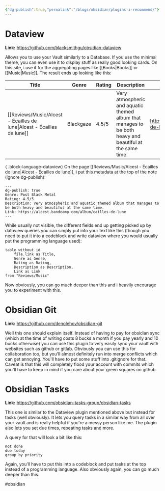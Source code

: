 ```yaml
---
{"dg-publish":true,"permalink":"/blogs/obsidian/plugins-i-recommend/"}
---
```



# Dataview
**Link:** https://github.com/blacksmithgu/obsidian-dataview

Allows you to use your Vault similarly to a Database. If you use the minimal theme, you can even use it to display stuff as really good looking cards. On this site, i use it for the aggregating pages like [[Books\|Books]] or [[Music\|Music]]. The result ends up looking like this:

| Title                                                                     | Genre     | Rating | Description                                                                                             | Link                                              |
| ------------------------------------------------------------------------- | --------- | ------ | ------------------------------------------------------------------------------------------------------- | ------------------------------------------------- |
| [[Reviews/Music/Alcest - Écailles de lune\|Alcest - Écailles de lune]] | Blackgaze | 4.5/5  | Very atmospheric and aquatic themed album that manages to be both heavy and beautiful at the same time. | https://alcest.bandcamp.com/album/cailles-de-lune |

{ .block-language-dataview}
On the page [[Reviews/Music/Alcest - Écailles de lune\|Alcest - Écailles de lune]], i put this metadata at the top of the note (ignore dg-publish):
```
---
dg-publish: true
Genre: Post Black Metal
Rating: 4.5/5
Description: Very atmospheric and aquatic themed album that manages to be both heavy and beautiful at the same time.
Link: https://alcest.bandcamp.com/album/cailles-de-lune
---
```

While usually not visible, the different fields end up getting picked up by dataview queries you can simply put into your text like this (though you need to put it into a codeblock and write dataview where you would usually put the programming language used):
```
table without id 
	file.link as Title,
	Genre as Genre,
	Rating as Rating,
	Description as Description,
	Link as Link
from "Reviews/Music"
```

Now obviously, you can go much deeper than this and i heavily encourage you to experiment with this.

# Obsidian Git
**Link:** https://github.com/denolehov/obsidian-git

Well this one should explain itself. Instead of having to pay for obsidian sync (which at the time of writing costs 8 bucks a month if you pay yearly and 10 bucks otherwise) you can use this plugin to very easily sync your vault with websites such as github or gitlab. Obviously you can use this for collaboration too, but you'll almost definitely run into merge conflicts which can get annoying. You'll have to put some stuff into .gitignore for that.
Caveat is that this will completely flood your account with commits which you'll have to keep in mind if you care about your green squares on github.

# Obsidian Tasks
**Link:** https://github.com/obsidian-tasks-group/obsidian-tasks

This one is similar to the Dataview plugin mentioned above but instead for tasks (well obviously). It lets you query tasks in a similar way from all over your vault and is really helpful if you're a messy person like me. The plugin also lets you set due times, repeating tasks and more.

A query for that will look a bit like this:
```
not done
due today
group by priority
```

Again, you'll have to put this into a codeblock and put tasks at the top instead of a programming language. Also obviously again, you can go much deeper than this.

#obsidian 